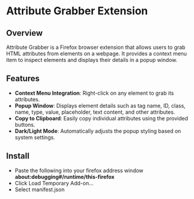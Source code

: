 # Attribute Grabber Extension

## Overview
Attribute Grabber is a Firefox browser extension that allows users to grab HTML attributes from elements on a webpage. It provides a context menu item to inspect elements and displays their details in a popup window.

## Features
- **Context Menu Integration**: Right-click on any element to grab its attributes.
- **Popup Window**: Displays element details such as tag name, ID, class, name, type, value, placeholder, text content, and other attributes.
- **Copy to Clipboard**: Easily copy individual attributes using the provided buttons.
- **Dark/Light Mode**: Automatically adjusts the popup styling based on system settings.

## Install
- Paste the following into your firefox address window **about:debugging#/runtime/this-firefox**
- Click Load Temporary Add-on...
- Select manifest.json